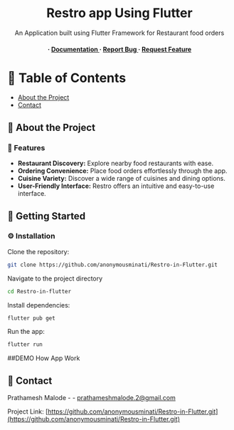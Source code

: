 <div align='center'>

<h1>Restro app Using Flutter</h1>
<p>An Application built using Flutter Framework for Restaurant food orders</p>

<h4> <span> · </span> <a href="https://github.com/anonymousminati/Restro-in-Flutter/blob/master/README.md"> Documentation </a> <span> · </span> <a href="https://github.com/anonymousminati/Restro-in-Flutter/issues"> Report Bug </a> <span> · </span> <a href="https://github.com/anonymousminati/Restro-in-Flutter/issues"> Request Feature </a> </h4>


</div>

# :notebook_with_decorative_cover: Table of Contents

- [About the Project](#star2-about-the-project)
- [Contact](#handshake-contact)


## :star2: About the Project

### :dart: Features
- **Restaurant Discovery:** Explore nearby food restaurants with ease.
- **Ordering Convenience:** Place food orders effortlessly through the app.
- **Cuisine Variety:** Discover a wide range of cuisines and dining options.
- **User-Friendly Interface:** Restro offers an intuitive and easy-to-use interface.



## :toolbox: Getting Started

### :gear: Installation

Clone the repository:
```bash
git clone https://github.com/anonymousminati/Restro-in-Flutter.git
```
Navigate to the project directory
```bash
cd Restro-in-flutter
```
Install dependencies:
```bash
flutter pub get
```
Run the app:
```bash
flutter run
```

##DEMO
How App Work


## :handshake: Contact

Prathamesh Malode - - prathameshmalode.2@gmail.com

Project Link: [https://github.com/anonymousminati/Restro-in-Flutter.git](https://github.com/anonymousminati/Restro-in-Flutter.git)
